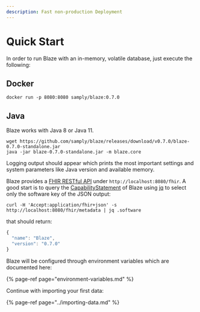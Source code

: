 ```yaml
---
description: Fast non-production Deployment
---
```


# Quick Start

In order to run Blaze with an in-memory, volatile database, just execute the following:

## Docker

```text
docker run -p 8080:8080 samply/blaze:0.7.0
```

## Java

Blaze works with Java 8 or Java 11.

```text
wget https://github.com/samply/blaze/releases/download/v0.7.0/blaze-0.7.0-standalone.jar
java -jar blaze-0.7.0-standalone.jar -m blaze.core
```

Logging output should appear which prints the most important settings and system parameters like Java version and available memory.

Blaze provides a [FHIR RESTful API](https://www.hl7.org/fhir/http.html) under `http://localhost:8080/fhir`. A good start is to query the [CapabilityStatement](https://www.hl7.org/fhir/capabilitystatement.html) of Blaze using [jq](https://stedolan.github.io/jq/) to select only the software key of the JSON output:

```text
curl -H 'Accept:application/fhir+json' -s http://localhost:8080/fhir/metadata | jq .software
```

that should return:

```javascript
{
  "name": "Blaze",
  "version": "0.7.0"
}
```

Blaze will be configured through environment variables which are documented here:

{% page-ref page="environment-variables.md" %}

Continue with importing your first data:

{% page-ref page="../importing-data.md" %}

